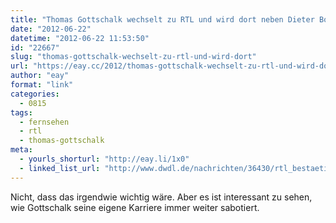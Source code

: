 ```yaml
---
title: "Thomas Gottschalk wechselt zu RTL und wird dort neben Dieter Bohlen in der âSupertalentâ-Jury sitzen"
date: "2012-06-22"
datetime: "2012-06-22 11:53:50"
id: "22667"
slug: "thomas-gottschalk-wechselt-zu-rtl-und-wird-dort"
url: "https://eay.cc/2012/thomas-gottschalk-wechselt-zu-rtl-und-wird-dort/"
author: "eay"
format: "link"
categories:
  - 0815
tags:
  - fernsehen
  - rtl
  - thomas-gottschalk
meta:
  - yourls_shorturl: "http://eay.li/1x0"
  - linked_list_url: "http://www.dwdl.de/nachrichten/36430/rtl_bestaetigt_verpflichtung_von_thomas_gottschalk/"
---
```


Nicht, dass das irgendwie wichtig wäre. Aber es ist interessant zu sehen, wie Gottschalk seine eigene Karriere immer weiter sabotiert.
